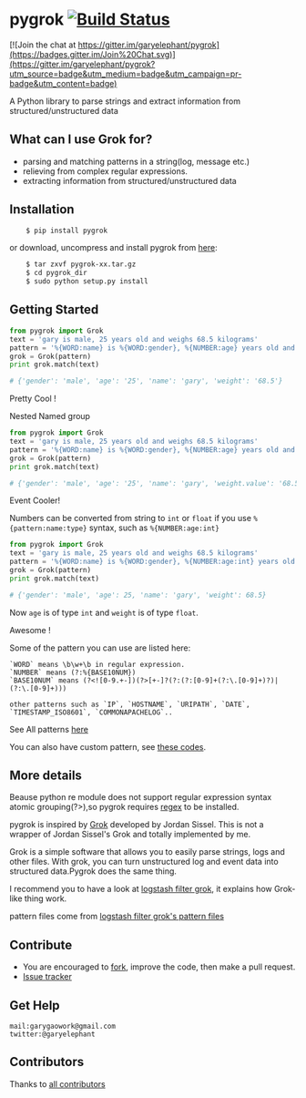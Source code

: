 pygrok  [![Build Status](https://travis-ci.org/garyelephant/pygrok.svg?branch=master)](https://travis-ci.org/garyelephant/pygrok)
======

[![Join the chat at https://gitter.im/garyelephant/pygrok](https://badges.gitter.im/Join%20Chat.svg)](https://gitter.im/garyelephant/pygrok?utm_source=badge&utm_medium=badge&utm_campaign=pr-badge&utm_content=badge)

A Python library to parse strings and extract information from structured/unstructured data

What can I use Grok for?
------------------------
* parsing and matching patterns in a string(log, message etc.)
* relieving from complex regular expressions.
* extracting information from structured/unstructured data

Installation
------------

```Bash
    $ pip install pygrok
```

or download, uncompress and install pygrok from [here](https://github.com/garyelephant/pygrok/releases/latest):

```Bash
    $ tar zxvf pygrok-xx.tar.gz
    $ cd pygrok_dir
    $ sudo python setup.py install
```

Getting Started
---------------
```Python
from pygrok import Grok
text = 'gary is male, 25 years old and weighs 68.5 kilograms'
pattern = '%{WORD:name} is %{WORD:gender}, %{NUMBER:age} years old and weighs %{NUMBER:weight} kilograms'
grok = Grok(pattern)
print grok.match(text)

# {'gender': 'male', 'age': '25', 'name': 'gary', 'weight': '68.5'}
```

Pretty Cool !

Nested Named group

```Python
from pygrok import Grok
text = 'gary is male, 25 years old and weighs 68.5 kilograms'
pattern = '%{WORD:name} is %{WORD:gender}, %{NUMBER:age} years old and weighs %{NUMBER:weight.value} kilograms'
grok = Grok(pattern)
print grok.match(text)

# {'gender': 'male', 'age': '25', 'name': 'gary', 'weight.value': '68.5'}
```

Event Cooler!


Numbers can be converted from string to `int` or `float` if you use `%{pattern:name:type}` syntax, such as `%{NUMBER:age:int}`
```Python
from pygrok import Grok
text = 'gary is male, 25 years old and weighs 68.5 kilograms'
pattern = '%{WORD:name} is %{WORD:gender}, %{NUMBER:age:int} years old and weighs %{NUMBER:weight:float} kilograms'
grok = Grok(pattern)
print grok.match(text)

# {'gender': 'male', 'age': 25, 'name': 'gary', 'weight': 68.5}
```
Now `age` is of type `int` and `weight` is of type `float`.

Awesome !

Some of the pattern you can use are listed here:
```
`WORD` means \b\w+\b in regular expression.
`NUMBER` means (?:%{BASE10NUM})
`BASE10NUM` means (?<![0-9.+-])(?>[+-]?(?:(?:[0-9]+(?:\.[0-9]+)?)|(?:\.[0-9]+)))

other patterns such as `IP`, `HOSTNAME`, `URIPATH`, `DATE`, `TIMESTAMP_ISO8601`, `COMMONAPACHELOG`..
```
See All patterns [here](./pygrok/patterns)

You can also have custom pattern, see [these codes](https://github.com/garyelephant/pygrok/blob/master/tests/test_pygrok.py#L97).


More details
------------
Beause python re module does not support regular expression syntax atomic grouping(?>),so pygrok requires [regex](https://pypi.python.org/pypi/regex/2014.06.28) to be installed.

pygrok is inspired by [Grok](https://github.com/jordansissel/grok) developed by Jordan Sissel.
This is not a wrapper of Jordan Sissel's Grok and totally implemented by me.

Grok is a simple software that allows you to easily parse strings, logs and other files. With grok, you can turn unstructured log and event data into structured data.Pygrok does the same thing.

I recommend you to have a look at [logstash filter grok](https://www.elastic.co/guide/en/logstash/current/plugins-filters-grok.html), it explains how Grok-like thing work.

pattern files come from [logstash filter grok's pattern files](https://github.com/logstash-plugins/logstash-patterns-core/tree/master/patterns)

Contribute
---
*   You are encouraged to [fork](https://github.com/garyelephant/pygrok/fork), improve the code, then make a pull request. 
*   [Issue tracker](https://github.com/garyelephant/pygrok/issues)

Get Help
---
    mail:garygaowork@gmail.com
    twitter:@garyelephant
    
Contributors
---
  Thanks to [all contributors](https://github.com/garyelephant/pygrok/graphs/contributors)
